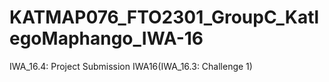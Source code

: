 # KATMAP076_FTO2301_GroupC_KatlegoMaphango_IWA-16
IWA_16.4: Project Submission IWA16(IWA_16.3: Challenge 1)
